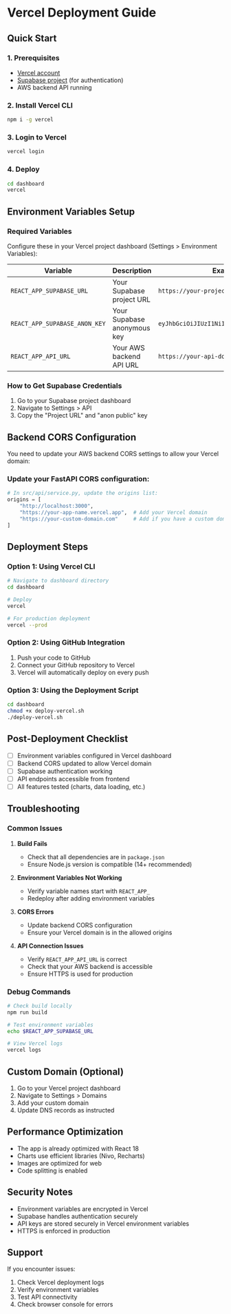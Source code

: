 # Vercel Deployment Guide

## Quick Start

### 1. Prerequisites
- [Vercel account](https://vercel.com/signup)
- [Supabase project](https://supabase.com) (for authentication)
- AWS backend API running

### 2. Install Vercel CLI
```bash
npm i -g vercel
```

### 3. Login to Vercel
```bash
vercel login
```

### 4. Deploy
```bash
cd dashboard
vercel
```

## Environment Variables Setup

### Required Variables
Configure these in your Vercel project dashboard (Settings > Environment Variables):

| Variable | Description | Example |
|----------|-------------|---------|
| `REACT_APP_SUPABASE_URL` | Your Supabase project URL | `https://your-project.supabase.co` |
| `REACT_APP_SUPABASE_ANON_KEY` | Your Supabase anonymous key | `eyJhbGciOiJIUzI1NiIsInR5cCI6IkpXVCJ9...` |
| `REACT_APP_API_URL` | Your AWS backend API URL | `https://your-api-domain.com` |

### How to Get Supabase Credentials
1. Go to your Supabase project dashboard
2. Navigate to Settings > API
3. Copy the "Project URL" and "anon public" key

## Backend CORS Configuration

You need to update your AWS backend CORS settings to allow your Vercel domain:

### Update your FastAPI CORS configuration:
```python
# In src/api/service.py, update the origins list:
origins = [
    "http://localhost:3000",
    "https://your-app-name.vercel.app",  # Add your Vercel domain
    "https://your-custom-domain.com"     # Add if you have a custom domain
]
```

## Deployment Steps

### Option 1: Using Vercel CLI
```bash
# Navigate to dashboard directory
cd dashboard

# Deploy
vercel

# For production deployment
vercel --prod
```

### Option 2: Using GitHub Integration
1. Push your code to GitHub
2. Connect your GitHub repository to Vercel
3. Vercel will automatically deploy on every push

### Option 3: Using the Deployment Script
```bash
cd dashboard
chmod +x deploy-vercel.sh
./deploy-vercel.sh
```

## Post-Deployment Checklist

- [ ] Environment variables configured in Vercel dashboard
- [ ] Backend CORS updated to allow Vercel domain
- [ ] Supabase authentication working
- [ ] API endpoints accessible from frontend
- [ ] All features tested (charts, data loading, etc.)

## Troubleshooting

### Common Issues

1. **Build Fails**
   - Check that all dependencies are in `package.json`
   - Ensure Node.js version is compatible (14+ recommended)

2. **Environment Variables Not Working**
   - Verify variable names start with `REACT_APP_`
   - Redeploy after adding environment variables

3. **CORS Errors**
   - Update backend CORS configuration
   - Ensure your Vercel domain is in the allowed origins

4. **API Connection Issues**
   - Verify `REACT_APP_API_URL` is correct
   - Check that your AWS backend is accessible
   - Ensure HTTPS is used for production

### Debug Commands
```bash
# Check build locally
npm run build

# Test environment variables
echo $REACT_APP_SUPABASE_URL

# View Vercel logs
vercel logs
```

## Custom Domain (Optional)

1. Go to your Vercel project dashboard
2. Navigate to Settings > Domains
3. Add your custom domain
4. Update DNS records as instructed

## Performance Optimization

- The app is already optimized with React 18
- Charts use efficient libraries (Nivo, Recharts)
- Images are optimized for web
- Code splitting is enabled

## Security Notes

- Environment variables are encrypted in Vercel
- Supabase handles authentication securely
- API keys are stored securely in Vercel environment variables
- HTTPS is enforced in production

## Support

If you encounter issues:
1. Check Vercel deployment logs
2. Verify environment variables
3. Test API connectivity
4. Check browser console for errors 